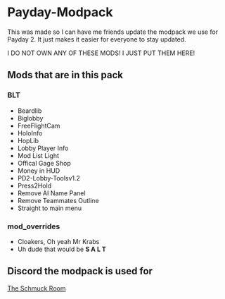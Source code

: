 # Payday-Modpack

This was made so I can have me friends update the modpack we use for Payday 2. It just makes it easier for everyone to stay updated.

I DO NOT OWN ANY OF THESE MODS! I JUST PUT THEM HERE!

## Mods that are in this pack

### BLT

- Beardlib
- Biglobby
- FreeFlightCam
- HoloInfo
- HopLib
- Lobby Player Info
- Mod List Light
- Offical Gage Shop
- Money in HUD
- PD2-Lobby-Toolsv1.2
- Press2Hold
- Remove AI Name Panel
- Remove Teammates Outline
- Straight to main menu

### mod_overrides

   - Cloakers, Oh yeah Mr Krabs
   - Uh dude that would be **S A L T**

## Discord the modpack is used for

[The Schmuck Room](https://discord.gg/YtwfQrD)
